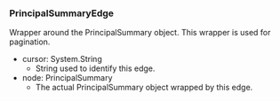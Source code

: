 ### PrincipalSummaryEdge
Wrapper around the PrincipalSummary object. This wrapper is used for pagination.

- cursor: System.String
  - String used to identify this edge.
- node: PrincipalSummary
  - The actual PrincipalSummary object wrapped by this edge.
